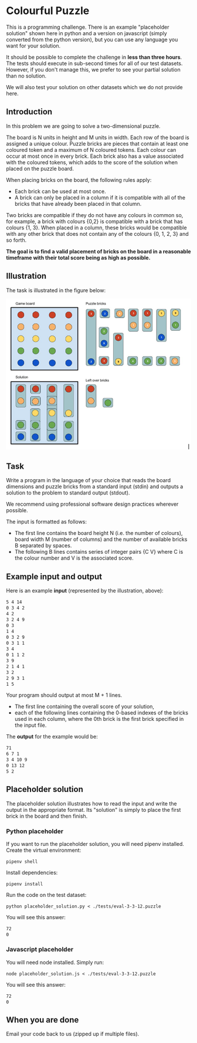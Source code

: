 # Colourful Puzzle
This is a programming challenge. There is an example "placeholder solution" shown here in python and a version on javascript (simply converted from the python version), but you can use any language you want for your solution.

It should be possible to complete the challenge in **less than three hours**. The tests should execute in sub-second times for all of our test datasets. However, if you don't manage this, we prefer to see your partial solution than no solution.

We will also test your solution on other datasets which we do not provide here. 

## Introduction
In this problem we are going to solve a two-dimensional puzzle. 

The board is N units in height and M units in width. Each row of the board is assigned a unique colour. Puzzle bricks are pieces that contain at least one coloured token and a maximum of N coloured tokens. Each colour can occur at most once in every brick. Each brick also has a value associated with the coloured tokens, which adds to the score of the solution when placed on the puzzle board.

When placing bricks on the board, the following rules apply:
* Each brick can be used at most once. 
* A brick can only be placed in a column if it is compatible with all of the bricks that have already been placed in that column.

Two bricks are compatible if they do not have any colours in common so, for example, a brick with colours {0,2} is compatible with a brick that has colours {1, 3}. When placed in a column, these bricks would be compatible with any other brick that does not contain any of the colours {0, 1, 2, 3} and so forth.

**The goal is to find a valid placement of bricks on the board in a reasonable timeframe with their total score being as high as possible.**

## Illustration
The task is illustrated in the figure below:

![alt text](./img.png)

## Task
Write a program in the language of your choice that reads the board dimensions and puzzle bricks from a standard input (stdin) and outputs a solution to the problem to standard output (stdout). 

We recommend using professional software design practices wherever possible.

The input is formatted as follows:
* The first line contains the board height N (i.e. the number of colours), board width M (number of columns) and the number of available bricks B separated by spaces.
* The following B lines contains series of integer pairs {C V} where C is the colour number and V is the associated score.

## Example input and output

Here is an example **input** (represented by the illustration, above):

    5 4 14
    0 3 4 2
    4 2
    3 2 4 9
    0 3
    1 4
    0 3 2 9
    0 3 1 1
    3 4
    0 1 1 2
    3 9
    2 1 4 1
    3 2
    2 9 3 1
    1 5

Your program should output at most M + 1 lines.
* The first line containing the overall score of your solution,
* each of the following lines containing the 0-based indexes of the bricks used in each column, where the 0th brick is the first brick specified in the input file. 

The **output** for the example would be:
    
    71
    6 7 1
    3 4 10 9
    0 13 12
    5 2

## Placeholder solution
The placeholder solution illustrates how to read the input and write the output in the appropriate format. Its "solution" is simply to place the first brick in the board and then finish. 

### Python placeholder
If you want to run the placeholder solution, you will need pipenv installed. Create the virtual environment:

    pipenv shell

Install dependencies:
    
    pipenv install

Run the code on the test dataset:
    
    python placeholder_solution.py < ./tests/eval-3-3-12.puzzle


You will see this answer:

    72
    0

### Javascript placeholder    
You will need node installed. Simply run:

    node placeholder_solution.js < ./tests/eval-3-3-12.puzzle

You will see this answer:

    72
    0    


## When you are done
Email your code back to us (zipped up if multiple files).
